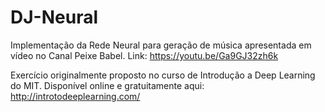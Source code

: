 # DJ-Neural
Implementação da Rede Neural para geração de música apresentada em vídeo no Canal Peixe Babel. Link: https://youtu.be/Ga9GJ32zh6k

Exercício originalmente proposto no curso de Introdução a Deep Learning do MIT. Disponível online e gratuitamente aqui: http://introtodeeplearning.com/
